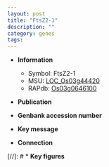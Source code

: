 ```yaml
---
layout: post
title: "FtsZ2-1"
description: ""
category: genes
tags: 
---
```


* **Information**  
    + Symbol: FtsZ2-1  
    + MSU: [LOC_Os03g44420](http://rice.uga.edu/cgi-bin/ORF_infopage.cgi?orf=LOC_Os03g44420)  
    + RAPdb: [Os03g0646100](http://rapdb.dna.affrc.go.jp/viewer/gbrowse_details/irgsp1?name=Os03g0646100)  

* **Publication**  

* **Genbank accession number**  

* **Key message**  

* **Connection**  

[//]: # * **Key figures**  


